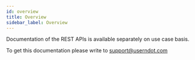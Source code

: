 ```yaml
---
id: overview
title: Overview
sidebar_label: Overview
---
```


Documentation of the REST APIs is available separately on use case basis.

To get this documentation please write to support@userndot.com